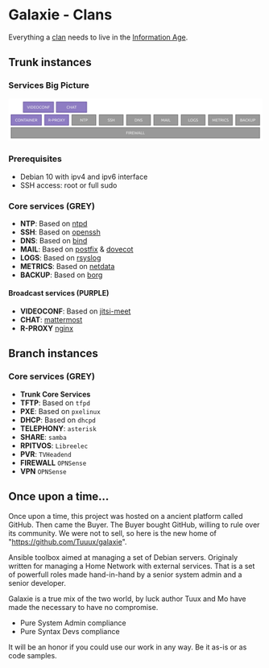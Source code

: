 # Galaxie - Clans

Everything a [clan](https://en.wikipedia.org/wiki/Clan) needs to live in the [Information Age](https://en.wikipedia.org/wiki/Information_Age).

## Trunk instances

### Services Big Picture

![galaxie](docs/images/big_picture.png)

### Prerequisites

* Debian 10 with ipv4 and ipv6 interface
* SSH access: root or full sudo

### Core services (GREY)

* **NTP**: Based on [ntpd](http://www.ntp.org/)
* **SSH**: Based on [openssh](https://www.openssh.com/)
* **DNS**: Based on [bind](https://www.isc.org/bind/)
* **MAIL**: Based on [postfix](http://www.postfix.org/) & [dovecot](https://www.dovecot.org/)
* **LOGS**: Based on [rsyslog](https://www.rsyslog.com/)
* **METRICS**: Based on [netdata](https://www.netdata.cloud/)
* **BACKUP**: Based on [borg](https://www.borgbackup.org/)

#### Broadcast services (PURPLE)

* **VIDEOCONF**: Based on [jitsi-meet](https://jitsi.org/jitsi-meet/)
* **CHAT**: [mattermost](https://mattermost.com/)
* **R-PROXY** [nginx](https://www.nginx.com/)

## Branch instances

### Core services (GREY)

* **Trunk Core Services**
* **TFTP**: Based on `tfpd`
* **PXE**: Based on `pxelinux`
* **DHCP**: Based on `dhcpd`
* **TELEPHONY**: ``asterisk``
* **SHARE**: ``samba``
* **RPITVOS**: ``Libreelec``
* **PVR**: ``TVHeadend``
* **FIREWALL** ``OPNSense``
* **VPN** ``OPNSense``

## Once upon a time...

Once upon a time, this project was hosted on a ancient platform called GitHub. Then came the Buyer. The Buyer bought GitHub, willing to rule over its community. We were not to sell, so here is the new home of "https://github.com/Tuuux/galaxie".

Ansible toolbox aimed at managing a set of Debian servers. Originaly written for managing a Home Network with external services. That is a set of powerfull roles made hand-in-hand by a senior system admin and a senior developer.

Galaxie is a true mix of the two world, by luck author Tuux and Mo have made the necessary to have no compromise.

* Pure System Admin compliance
* Pure Syntax Devs compliance

It will be an honor if you could use our work in any way. Be it as-is or as code samples.
